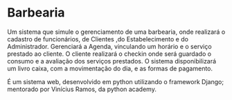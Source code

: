 # Barbearia

Um sistema que simule o gerenciamento de uma barbearia, onde realizará o cadastro de funcionários, de Clientes ,do Estabelecimento e do Administrador. Gerenciará a Agenda, vinculando um horário e o serviço prestado ao cliente. O cliente realizará o checkin onde será guardado o consumo e a avaliação dos serviços prestados. O sistema disponibilizará um livro caixa, com a movimentação do dia, e as formas de pagamento.

É um sistema web, desenvolvido em python utilizando o framework Django; mentorado por Vinícius Ramos, da python academy. 
